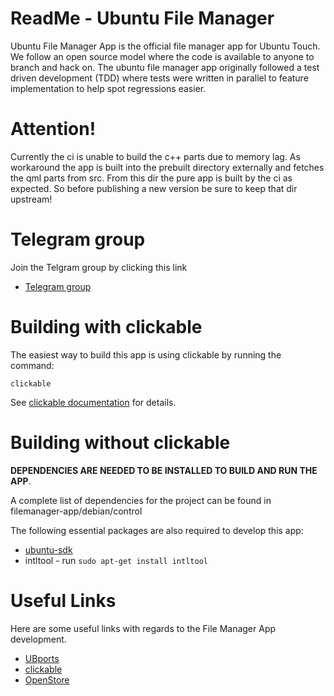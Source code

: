 ReadMe - Ubuntu File Manager
============================

Ubuntu File Manager App is the official file manager app for Ubuntu Touch. We follow an open
source model where the code is available to anyone to branch and hack on. The
ubuntu file manager app originally followed a test driven development (TDD) where tests were
written in parallel to feature implementation to help spot regressions easier.

Attention!
==========
Currently the ci is unable to build the c++ parts due to memory lag. As workaround the app is
built into the prebuilt directory externally and fetches the qml parts from src. From this dir the
pure app is built by the ci as expected. So before publishing a new version be sure to keep that
dir upstream!

Telegram group
==============
Join the Telgram group by clicking this link
* [Telegram group](https://t.me/ubports_fm_app)

Building with clickable
=======================
The easiest way to build this app is using clickable by running the command:

```
clickable
```

See [clickable documentation](http://clickable.bhdouglass.com/en/latest/) for details.

Building without clickable
==========================
**DEPENDENCIES ARE NEEDED TO BE INSTALLED TO BUILD AND RUN THE APP**.

A complete list of dependencies for the project can be found in filemanager-app/debian/control

The following essential packages are also required to develop this app:
* [ubuntu-sdk](http://developer.ubuntu.com/start)
* intltool   - run  `sudo apt-get install intltool`

Useful Links
============
Here are some useful links with regards to the File Manager App development.

* [UBports](https://ubports.com/)
* [clickable](http://clickable.bhdouglass.com/en/latest/)
* [OpenStore](https://open-store.io/app/com.ubuntu.filemanager)
